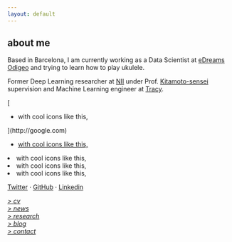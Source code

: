 ```yaml
---
layout: default
---
```


## about me

Based in Barcelona, I am currently working as a Data Scientist at [eDreams Odigeo](https://www.edreamsodigeo.com/) and trying to learn how to play ukulele.

Former Deep Learning researcher at [NII](www.nii.ac.jp/en/) under Prof. [Kitamoto-sensei](http://www.nii.ac.jp/en/faculty/digital_content/kitamoto_asanobu/) supervision and Machine Learning engineer at [Tracy](https://www.linkedin.com/company/tracy). 

[<ul class="fa-ul">
  <li><i class="fa-li fa fa-linkedin"></i>with cool icons like this,</li>
</ul>](http://google.com)

<a href="url"><ul class="fa-ul">
  <li><i class="fa-li fa fa-linkedin"></i>with cool icons like this,</li>
</ul></a>

<ul class="fa-ul">
  <a href="url"><i class="fa-li fa fa-linkedin"></i></a>
</ul>


<ul class="fa-ul">
  <i class="fa-li fa fa-linkedin"></i>
</ul>

  <li><i class="fa-li fa fa-twitter"></i>with cool icons like this,</li>
  <li><i class="fa-li fa fa-github"></i>with cool icons like this,</li>
  <li><i class="fa-li fa fa-medium"></i>with cool icons like this,</li>
</ul>

<i class="fab fa-linkedin-in"></i>
[Twitter](http://twitter.com/lucasrodesg) · [GitHub](http://github.com/lucasrodes) · [Linkedin](http://linkedin.com/in/lucasrodes) 

[*> cv*](cv.md) <br/>
[*> news*](news.md) <br/>
[*> research*](research.md) <br/>
[*> blog*](https://medium.com/@lucasrg) <br/>
[*> contact*](contact.md)

